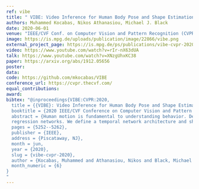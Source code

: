 ```yaml
---
ref: vibe
title: " VIBE: Video Inference for Human Body Pose and Shape Estimation "
authors: Muhammed Kocabas, Nikos Athanasiou, Michael J. Black
date: 2020-06-01
venue: "IEEE/CVF Conf. on Computer Vision and Pattern Recognition (CVPR)"
image: https://is.mpg.de/uploads/publication/image/22866/vibe.png
external_project_page: https://is.mpg.de/ps/publications/vibe-cvpr-2020
video: https://www.youtube.com/watch?v=rIr-nX63dUA
talk: https://www.youtube.com/watch?v=XNzgUhxKC38
paper: https://arxiv.org/abs/1912.05656
poster: 
data: 
code: https://github.com/mkocabas/VIBE
conference_url: https://cvpr.thecvf.com/
equal_contributions: 
award: 
bibtex: "@inproceedings{VIBE:CVPR:2020,
  title = {{VIBE}: Video Inference for Human Body Pose and Shape Estimation},
  booktitle = {2020 IEEE/CVF Conference on Computer Vision and Pattern Recognition (CVPR 2020)},
  abstract = {Human motion is fundamental to understanding behavior. Despite progress on single-image 3D pose and shape estimation, existing video-based state-of-the-art methodsfail to produce accurate and natural motion sequences due to a lack of ground-truth 3D motion data for training. To address this problem, we propose “Video Inference for Body Pose and Shape Estimation” (VIBE), which makes use of an existing large-scale motion capture dataset (AMASS) together with unpaired, in-the-wild, 2D keypoint annotations. Our key novelty is an adversarial learning framework that leverages AMASS to discriminate between real human motions and those produced by our temporal pose and shape
  regression networks. We define a temporal network architecture and show that adversarial training, at the sequence level, produces kinematically plausible motion sequences without in-the-wild ground-truth 3D labels. We perform extensive experimentation to analyze the importance of motion and demonstrate the effectiveness of VIBE on challenging 3D pose estimation datasets, achieving state-of-the-art performance. Code and pretrained models are available at https://github.com/mkocabas/VIBE},
  pages = {5252--5262},
  publisher = {IEEE},
  address = {Piscataway, NJ},
  month = jun,
  year = {2020},
  slug = {vibe-cvpr-2020},
  author = {Kocabas, Muhammed and Athanasiou, Nikos and Black, Michael J.},
  month_numeric = {6}
}
"
---
```

